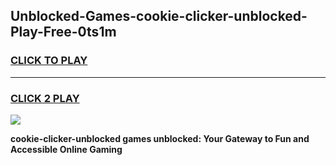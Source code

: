 
## Unblocked-Games-cookie-clicker-unblocked-Play-Free-0ts1m
<h3>
<a href="https://premium76.site?title=cookie-clicker-unblocked&ref=21A">CLICK TO PLAY</a></h3>
<hr>

<h3>
<a href="https://premium76.site?title=cookie-clicker-unblocked&ref=21A">CLICK 2 PLAY</a>
  
</h3>

<a href="https://premium76.site?title=cookie-clicker-unblocked&ref=21A"><img src="https://clearcache.store/games.png"></a>


**cookie-clicker-unblocked games unblocked: Your Gateway to Fun and Accessible Online Gaming**
